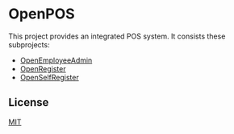 # OpenPOS

This project provides an integrated POS system.
It consists these subprojects:

- [OpenEmployeeAdmin](https://github.com/sakkke/openemployeeadmin)
- [OpenRegister](https://github.com/sakkke/openregister)
- [OpenSelfRegister](https://github.com/sakkke/openselfregister)

## License

[MIT](./LICENSE)
